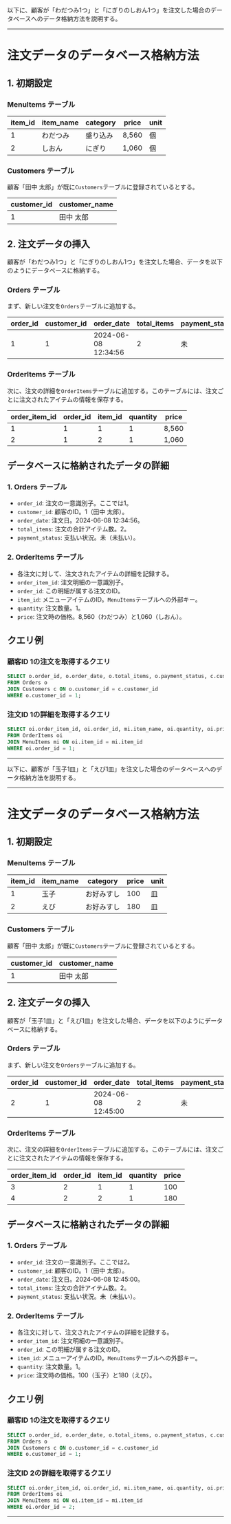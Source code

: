 以下に、顧客が「わだつみ1つ」と「にぎりのしおん1つ」を注文した場合のデータベースへのデータ格納方法を説明する。

---

# 注文データのデータベース格納方法

## 1. 初期設定

### MenuItems テーブル

| item_id | item_name | category   | price  | unit |
|---------|-----------|------------|--------|------|
| 1       | わだつみ | 盛り込み   | 8,560  | 個   |
| 2       | しおん   | にぎり     | 1,060  | 個   |

### Customers テーブル

顧客「田中 太郎」が既に`Customers`テーブルに登録されているとする。

| customer_id | customer_name |
|-------------|---------------|
| 1           | 田中 太郎     |

## 2. 注文データの挿入

顧客が「わだつみ1つ」と「にぎりのしおん1つ」を注文した場合、データを以下のようにデータベースに格納する。

### Orders テーブル

まず、新しい注文を`Orders`テーブルに追加する。

| order_id | customer_id | order_date           | total_items | payment_status |
|----------|-------------|----------------------|-------------|----------------|
| 1        | 1           | 2024-06-08 12:34:56  | 2           | 未             |

### OrderItems テーブル

次に、注文の詳細を`OrderItems`テーブルに追加する。このテーブルには、注文ごとに注文されたアイテムの情報を保存する。

| order_item_id | order_id | item_id | quantity | price |
|---------------|----------|---------|----------|-------|
| 1             | 1        | 1       | 1        | 8,560 |
| 2             | 1        | 2       | 1        | 1,060 |

## データベースに格納されたデータの詳細

### 1. Orders テーブル

- `order_id`: 注文の一意識別子。ここでは1。
- `customer_id`: 顧客のID。1（田中 太郎）。
- `order_date`: 注文日。2024-06-08 12:34:56。
- `total_items`: 注文の合計アイテム数。2。
- `payment_status`: 支払い状況。未（未払い）。

### 2. OrderItems テーブル

- 各注文に対して、注文されたアイテムの詳細を記録する。
- `order_item_id`: 注文明細の一意識別子。
- `order_id`: この明細が属する注文のID。
- `item_id`: メニューアイテムのID。`MenuItems`テーブルへの外部キー。
- `quantity`: 注文数量。1。
- `price`: 注文時の価格。8,560（わだつみ）と1,060（しおん）。

## クエリ例

### 顧客ID 1の注文を取得するクエリ

```sql
SELECT o.order_id, o.order_date, o.total_items, o.payment_status, c.customer_name
FROM Orders o
JOIN Customers c ON o.customer_id = c.customer_id
WHERE o.customer_id = 1;
```

### 注文ID 1の詳細を取得するクエリ

```sql
SELECT oi.order_item_id, oi.order_id, mi.item_name, oi.quantity, oi.price
FROM OrderItems oi
JOIN MenuItems mi ON oi.item_id = mi.item_id
WHERE oi.order_id = 1;
```

---

以下に、顧客が「玉子1皿」と「えび1皿」を注文した場合のデータベースへのデータ格納方法を説明する。

---

# 注文データのデータベース格納方法

## 1. 初期設定

### MenuItems テーブル

| item_id | item_name | category   | price | unit |
|---------|-----------|------------|-------|------|
| 1       | 玉子      | お好みすし | 100   | 皿   |
| 2       | えび      | お好みすし | 180   | 皿   |

### Customers テーブル

顧客「田中 太郎」が既に`Customers`テーブルに登録されているとする。

| customer_id | customer_name |
|-------------|---------------|
| 1           | 田中 太郎     |

## 2. 注文データの挿入

顧客が「玉子1皿」と「えび1皿」を注文した場合、データを以下のようにデータベースに格納する。

### Orders テーブル

まず、新しい注文を`Orders`テーブルに追加する。

| order_id | customer_id | order_date           | total_items | payment_status |
|----------|-------------|----------------------|-------------|----------------|
| 2        | 1           | 2024-06-08 12:45:00  | 2           | 未             |

### OrderItems テーブル

次に、注文の詳細を`OrderItems`テーブルに追加する。このテーブルには、注文ごとに注文されたアイテムの情報を保存する。

| order_item_id | order_id | item_id | quantity | price |
|---------------|----------|---------|----------|-------|
| 3             | 2        | 1       | 1        | 100   |
| 4             | 2        | 2       | 1        | 180   |

## データベースに格納されたデータの詳細

### 1. Orders テーブル

- `order_id`: 注文の一意識別子。ここでは2。
- `customer_id`: 顧客のID。1（田中 太郎）。
- `order_date`: 注文日。2024-06-08 12:45:00。
- `total_items`: 注文の合計アイテム数。2。
- `payment_status`: 支払い状況。未（未払い）。

### 2. OrderItems テーブル

- 各注文に対して、注文されたアイテムの詳細を記録する。
- `order_item_id`: 注文明細の一意識別子。
- `order_id`: この明細が属する注文のID。
- `item_id`: メニューアイテムのID。`MenuItems`テーブルへの外部キー。
- `quantity`: 注文数量。1。
- `price`: 注文時の価格。100（玉子）と180（えび）。

## クエリ例

### 顧客ID 1の注文を取得するクエリ

```sql
SELECT o.order_id, o.order_date, o.total_items, o.payment_status, c.customer_name
FROM Orders o
JOIN Customers c ON o.customer_id = c.customer_id
WHERE o.customer_id = 1;
```

### 注文ID 2の詳細を取得するクエリ

```sql
SELECT oi.order_item_id, oi.order_id, mi.item_name, oi.quantity, oi.price
FROM OrderItems oi
JOIN MenuItems mi ON oi.item_id = mi.item_id
WHERE oi.order_id = 2;
```


---